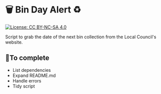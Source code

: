 # 🗑 Bin Day Alert ♻️

[![License: CC BY-NC-SA 4.0](https://img.shields.io/badge/License-CC%20BY--NC--SA%204.0-lightgrey.svg)](https://creativecommons.org/licenses/by-nc-sa/4.0/)

Script to grab the date of the next bin collection from the Local Council's website.


## 🔨To complete
- List dependencies
- Expand README.md
- Handle errors
- Tidy script
